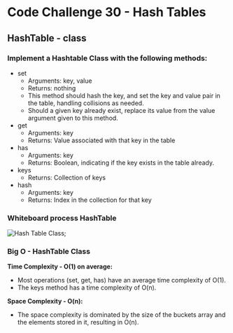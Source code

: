 # Code Challenge 30 - Hash Tables

## HashTable - class

### Implement a Hashtable Class with the following methods:

* set
  * Arguments: key, value
  * Returns: nothing
  * This method should hash the key, and set the key and value pair in the table, handling collisions as needed.
  * Should a given key already exist, replace its value from the value argument given to this method.
* get
  * Arguments: key
  * Returns: Value associated with that key in the table
* has
  * Arguments: key
  * Returns: Boolean, indicating if the key exists in the table already.
* keys
  * Returns: Collection of keys
* hash
  * Arguments: key
  * Returns: Index in the collection for that key

### Whiteboard process HashTable

![Hash Table Class](../assets/hashTableClassCodeChallenge30.png);

### Big O - HashTable Class

**Time Complexity - O(1) on average:**

* Most operations (set, get, has) have an average time complexity of O(1).
* The keys method has a time complexity of O(n).

**Space Complexity - O(n):**

* The space complexity is dominated by the size of the buckets array and the elements stored in it, resulting in O(n).
